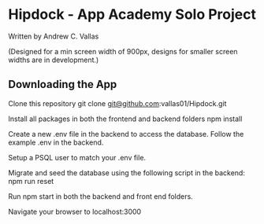 # Hipdock - App Academy Solo Project

Written by Andrew C. Vallas


(Designed for a min screen width of 900px, designs for smaller screen widths are in development.)


## Downloading the App
Clone this repository git clone git@github.com:vallas01/Hipdock.git

Install all packages in both the frontend and backend folders npm install

Create a new .env file in the backend to access the database. Follow the example .env in the backend.

Setup a PSQL user to match your .env file.

Migrate and seed the database using the following script in the backend: npm run reset

Run npm start in both the backend and front end folders.

Navigate your browser to localhost:3000
